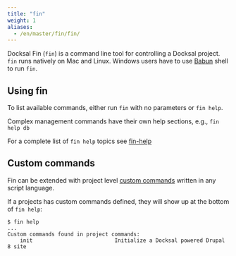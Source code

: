 ```yaml
---
title: "fin"
weight: 1
aliases:
  - /en/master/fin/fin/
---
```


Docksal Fin (`fin`) is a command line tool for controlling a Docksal project.  
`fin` runs natively on Mac and Linux. Windows users have to use [Babun](http://babun.github.io) shell to run `fin`.


## Using fin

To list available commands, either run `fin` with no parameters or `fin help`.





Complex management commands have their own help sections, e.g., `fin help db`

For a complete list of `fin help` topics see [fin-help](/fin/fin-help/)


## Custom commands

Fin can be extended with project level [custom commands](/fin/custom-commands/) written in any script language.

If a projects has custom commands defined, they will show up at the bottom of `fin help`:

    $ fin help
    ...
    Custom commands found in project commands:
        init                          Initialize a Docksal powered Drupal 8 site
